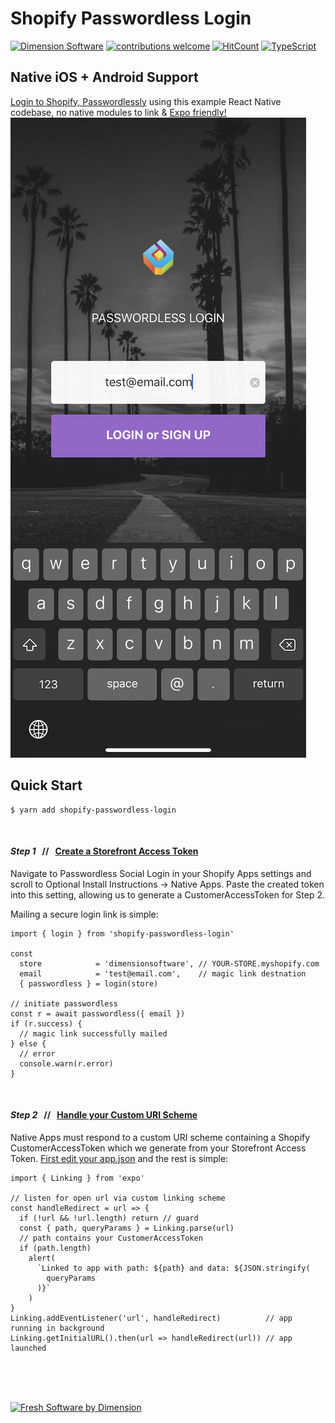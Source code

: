 <p align="center">

# Shopify Passwordless Login

[![Dimension Software][html5-image]][ds-link]
[![contributions welcome](https://img.shields.io/badge/contributions-welcome-brightgreen.svg?style=flat)](https://github.com/DimensionSoftware/shopify-passwordless-login/issues)
[![HitCount](http://hits.dwyl.io/DimensionSoftware/shopify-passwordless-login.svg)](http://hits.dwyl.io/DimensionSoftware/shopify-passwordless-login)
[![TypeScript](https://badges.frapsoft.com/typescript/version/typescript-next.svg?v=101)][ds-link]

</p>

## Native iOS + Android Support

[Login to Shopify, Passwordlessly][pw-link] using this example React Native codebase, no native modules to link & [Expo friendly!][expo-link]
<br />
[![Shopify Passwordless Login for React Native Apps][ss-image]][pw-link]


## Quick Start

```
$ yarn add shopify-passwordless-login
```

<br />

#### *Step 1* &nbsp; // &nbsp; [Create a Storefront Access Token][sat-link]
Navigate to Passwordless Social Login in your Shopify Apps settings and scroll to Optional Install Instructions -> Native Apps.   Paste the created token into this setting, allowing us to generate a CustomerAccessToken for Step 2.

Mailing a secure login link is simple:

```
import { login } from 'shopify-passwordless-login'

const
  store            = 'dimensionsoftware', // YOUR-STORE.myshopify.com
  email            = 'test@email.com',    // magic link destnation
  { passwordless } = login(store)

// initiate passwordless
const r = await passwordless({ email })
if (r.success) {
  // magic link successfully mailed
} else {
  // error
  console.warn(r.error)
}
```

<br />

#### *Step 2* &nbsp; // &nbsp; [Handle your Custom URI Scheme][custom-link]
Native Apps must respond to a custom URI scheme containing a Shopify CustomerAccessToken which we generate from your Storefront Access Token.  [First edit your app.json](https://github.com/DimensionSoftware/shopify-passwordless-login/blob/master/examples/react-native/app.json#L5) and the rest is simple:

```
import { Linking } from 'expo'

// listen for open url via custom linking scheme
const handleRedirect = url => {
  if (!url && !url.length) return // guard
  const { path, queryParams } = Linking.parse(url)
  // path contains your CustomerAccessToken
  if (path.length)
    alert(
      `Linked to app with path: ${path} and data: ${JSON.stringify(
        queryParams
      )}`
    )
}
Linking.addEventListener('url', handleRedirect)          // app running in background
Linking.getInitialURL().then(url => handleRedirect(url)) // app launched

```

<br />
<br />
<br />
<p align="center">

[![Fresh Software by Dimension][ds-image]][ds-link]

</p>

[custom-link]: https://blog.gisspan.com/2017/02/Implementing-OAuth-on-mobile-Facebook-login-as-example.html
[sat-link]: https://help.shopify.com/en/api/storefront-api/getting-started
[pw-link]: https://login.dimensionsoftware.com
[ds-link]: https://dimensionsoftware.com
[expo-link]: https://expo.io
[ss-image]: ./examples/react-native/assets/screenshot.png
[is-image]: https://dimensionsoftware.com/static/images/layout/dimension_icon.png
[html5-image]: http://img.shields.io/badge/HTML-5-blue.svg?style=flat
[ds-image]: https://dimensionsoftware.com/static/images/github/software_by.png
